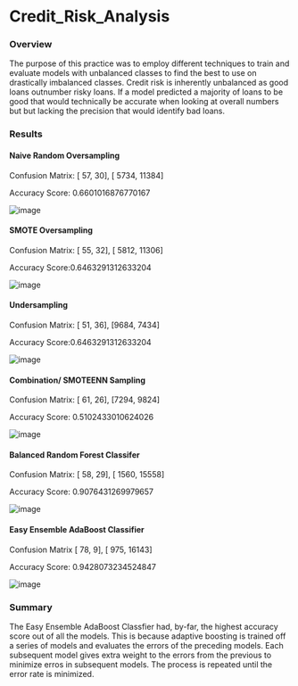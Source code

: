 # Credit_Risk_Analysis

### Overview
The purpose of this practice was to employ different techniques to train and evaluate models with unbalanced classes to find the best to use on drastically imbalanced classes. Credit risk is inherently unbalanced as good loans outnumber risky loans. If a model predicted a majority of loans to be good that would technically be accurate when looking at overall numbers but but lacking the precision that would identify bad loans.
### Results
#### Naive Random Oversampling
Confusion Matrix:
[   57,    30],
[ 5734, 11384]

Accuracy Score: 0.6601016876770167

![image](https://user-images.githubusercontent.com/100727593/177055689-d5b4073b-abd6-4f79-88b3-eb4496d1c72e.png)

#### SMOTE Oversampling
Confusion Matrix:
[   55,    32],
[ 5812, 11306]

Accuracy Score:0.6463291312633204

![image](https://user-images.githubusercontent.com/100727593/177055676-e83928f1-dd22-4eae-a336-57de1578f0a1.png)

#### Undersampling
Confusion Matrix: 
[  51,   36],
[9684, 7434]

Accuracy Score:0.6463291312633204

![image](https://user-images.githubusercontent.com/100727593/177055666-a2cad94a-836c-42b7-a5c4-041c48493b71.png)

#### Combination/ SMOTEENN Sampling
Confusion Matrix:
[  61,   26],
[7294, 9824]
       
Accuracy Score: 0.5102433010624026

![image](https://user-images.githubusercontent.com/100727593/177055651-c10378ea-7be8-4e28-bd60-3287b70f0124.png)

#### Balanced Random Forest Classifer
Confusion Matrix:
[   58,    29],
[ 1560, 15558]

Accuracy Score: 0.9076431269979657

![image](https://user-images.githubusercontent.com/100727593/177055631-f1ef27b4-8f93-4bf9-a745-9d8571e8a6e1.png)

#### Easy Ensemble AdaBoost Classifier
Confusion Matrix
[   78,     9],
[  975, 16143]

Accuracy Score: 0.9428073234524847

![image](https://user-images.githubusercontent.com/100727593/177055621-cb8dedc5-4657-4223-9fe0-7f9344af0235.png)

### Summary

The Easy Ensemble AdaBoost Classfier had, by-far, the highest accuracy score out of all the models. This is because adaptive boosting is trained off a series of models and evaluates the errors of the preceding models. Each subsequent model gives extra weight to the errors from the previous to minimize erros in subsequent models. The process is repeated until the error rate is minimized. 
